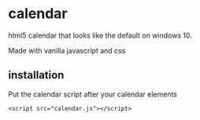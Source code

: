 # calendar

html5 calendar that looks like the default on windows 10.

Made with vanilla javascript and css

## installation

Put the calendar script after your calendar elements
```
<script src="calendar.js"></script>
```
